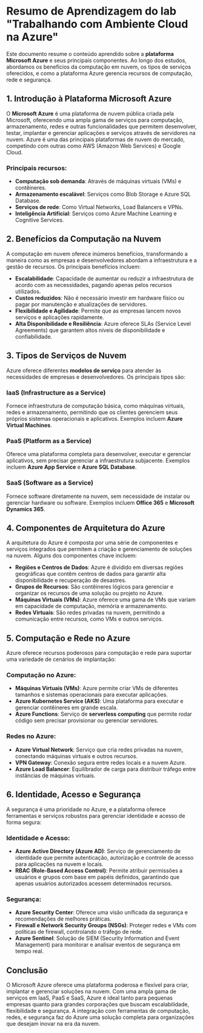 # Resumo de Aprendizagem do lab "Trabalhando com Ambiente Cloud na Azure"

Este documento resume o conteúdo aprendido sobre a **plataforma Microsoft Azure** e seus principais componentes. Ao longo dos estudos, abordamos os benefícios da computação em nuvem, os tipos de serviços oferecidos, e como a plataforma Azure gerencia recursos de computação, rede e segurança.

## 1. Introdução à Plataforma Microsoft Azure

O **Microsoft Azure** é uma plataforma de nuvem pública criada pela Microsoft, oferecendo uma ampla gama de serviços para computação, armazenamento, redes e outras funcionalidades que permitem desenvolver, testar, implantar e gerenciar aplicações e serviços através de servidores na nuvem. Azure é uma das principais plataformas de nuvem do mercado, competindo com outras como AWS (Amazon Web Services) e Google Cloud.

### Principais recursos:

* **Computação sob demanda**: Através de máquinas virtuais (VMs) e contêineres.
* **Armazenamento escalável**: Serviços como Blob Storage e Azure SQL Database.
* **Serviços de rede**: Como Virtual Networks, Load Balancers e VPNs.
* **Inteligência Artificial**: Serviços como Azure Machine Learning e Cognitive Services.

## 2. Benefícios da Computação na Nuvem

A computação em nuvem oferece inúmeros benefícios, transformando a maneira como as empresas e desenvolvedores abordam a infraestrutura e a gestão de recursos. Os principais benefícios incluem:

* **Escalabilidade**: Capacidade de aumentar ou reduzir a infraestrutura de acordo com as necessidades, pagando apenas pelos recursos utilizados.
* **Custos reduzidos**: Não é necessário investir em hardware físico ou pagar por manutenção e atualizações de servidores.
* **Flexibilidade e Agilidade**: Permite que as empresas lancem novos serviços e aplicações rapidamente.
* **Alta Disponibilidade e Resiliência**: Azure oferece SLAs (Service Level Agreements) que garantem altos níveis de disponibilidade e confiabilidade.

## 3. Tipos de Serviços de Nuvem

Azure oferece diferentes **modelos de serviço** para atender às necessidades de empresas e desenvolvedores. Os principais tipos são:

### **IaaS (Infrastructure as a Service)**

Fornece infraestrutura de computação básica, como máquinas virtuais, redes e armazenamento, permitindo que os clientes gerenciem seus próprios sistemas operacionais e aplicativos. Exemplos incluem **Azure Virtual Machines**.

### **PaaS (Platform as a Service)**

Oferece uma plataforma completa para desenvolver, executar e gerenciar aplicativos, sem precisar gerenciar a infraestrutura subjacente. Exemplos incluem **Azure App Service** e **Azure SQL Database**.

### **SaaS (Software as a Service)**

Fornece software diretamente na nuvem, sem necessidade de instalar ou gerenciar hardware ou software. Exemplos incluem **Office 365** e **Microsoft Dynamics 365**.

## 4. Componentes de Arquitetura do Azure

A arquitetura do Azure é composta por uma série de componentes e serviços integrados que permitem a criação e gerenciamento de soluções na nuvem. Alguns dos componentes chave incluem:

* **Regiões e Centros de Dados**: Azure é dividido em diversas regiões geográficas que contêm centros de dados para garantir alta disponibilidade e recuperação de desastres.
* **Grupos de Recursos**: São contêineres lógicos para gerenciar e organizar os recursos de uma solução ou projeto no Azure.
* **Máquinas Virtuais (VMs)**: Azure oferece uma gama de VMs que variam em capacidade de computação, memória e armazenamento.
* **Redes Virtuais**: São redes privadas na nuvem, permitindo a comunicação entre recursos, como VMs e outros serviços.

## 5. Computação e Rede no Azure

Azure oferece recursos poderosos para computação e rede para suportar uma variedade de cenários de implantação:

### **Computação no Azure**:

* **Máquinas Virtuais (VMs)**: Azure permite criar VMs de diferentes tamanhos e sistemas operacionais para executar aplicações.
* **Azure Kubernetes Service (AKS)**: Uma plataforma para executar e gerenciar contêineres em grande escala.
* **Azure Functions**: Serviço de **serverless computing** que permite rodar código sem precisar provisionar ou gerenciar servidores.

### **Redes no Azure**:

* **Azure Virtual Network**: Serviço que cria redes privadas na nuvem, conectando máquinas virtuais e outros recursos.
* **VPN Gateway**: Conexão segura entre redes locais e a nuvem Azure.
* **Azure Load Balancer**: Equilibrador de carga para distribuir tráfego entre instâncias de máquinas virtuais.

## 6. Identidade, Acesso e Segurança

A segurança é uma prioridade no Azure, e a plataforma oferece ferramentas e serviços robustos para gerenciar identidade e acesso de forma segura:

### **Identidade e Acesso**:

* **Azure Active Directory (Azure AD)**: Serviço de gerenciamento de identidade que permite autenticação, autorização e controle de acesso para aplicações na nuvem e locais.
* **RBAC (Role-Based Access Control)**: Permite atribuir permissões a usuários e grupos com base em papéis definidos, garantindo que apenas usuários autorizados acessem determinados recursos.

### **Segurança**:

* **Azure Security Center**: Oferece uma visão unificada da segurança e recomendações de melhores práticas.
* **Firewall e Network Security Groups (NSGs)**: Proteger redes e VMs com políticas de firewall, controlando o tráfego de rede.
* **Azure Sentinel**: Solução de SIEM (Security Information and Event Management) para monitorar e analisar eventos de segurança em tempo real.

## Conclusão

O Microsoft Azure oferece uma plataforma poderosa e flexível para criar, implantar e gerenciar soluções na nuvem. Com uma ampla gama de serviços em IaaS, PaaS e SaaS, Azure é ideal tanto para pequenas empresas quanto para grandes corporações que buscam escalabilidade, flexibilidade e segurança. A integração com ferramentas de computação, redes, e segurança faz do Azure uma solução completa para organizações que desejam inovar na era da nuvem.
